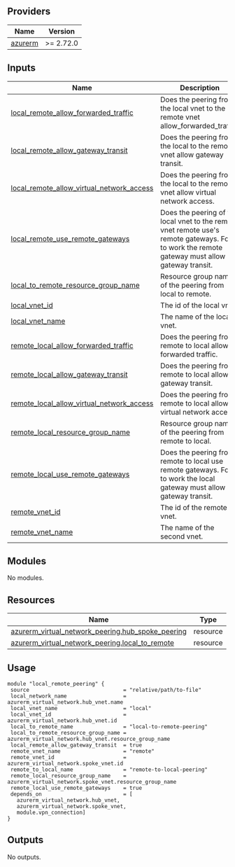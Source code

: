 ## Providers

| Name | Version |
|------|---------|
| <a name="provider_azurerm"></a> [azurerm](#provider\_azurerm) | >= 2.72.0 |
## Inputs

| Name | Description | Type | Default | Required |
|------|-------------|------|---------|:--------:|
| <a name="input_local_remote_allow_forwarded_traffic"></a> [local\_remote\_allow\_forwarded\_traffic](#input\_local\_remote\_allow\_forwarded\_traffic) | Does the peering from the local vnet to the remote vnet allow\_forwarded\_traffic. | `bool` | `true` | no |
| <a name="input_local_remote_allow_gateway_transit"></a> [local\_remote\_allow\_gateway\_transit](#input\_local\_remote\_allow\_gateway\_transit) | Does the peering from the local to the remote vnet allow gateway transit. | `bool` | `false` | no |
| <a name="input_local_remote_allow_virtual_network_access"></a> [local\_remote\_allow\_virtual\_network\_access](#input\_local\_remote\_allow\_virtual\_network\_access) | Does the peering from the local to the remote vnet allow virtual network access. | `bool` | `true` | no |
| <a name="input_local_remote_use_remote_gateways"></a> [local\_remote\_use\_remote\_gateways](#input\_local\_remote\_use\_remote\_gateways) | Does the peering of the local vnet to the remote vnet remote use's remote gateways. For it to work the remote gateway must allow gateway transit. | `bool` | `false` | no |
| <a name="input_local_to_remote_resource_group_name"></a> [local\_to\_remote\_resource\_group\_name](#input\_local\_to\_remote\_resource\_group\_name) | Resource group name of the peering from local to remote. | `string` | n/a | yes |
| <a name="input_local_vnet_id"></a> [local\_vnet\_id](#input\_local\_vnet\_id) | The id of the local vnet. | `string` | n/a | yes |
| <a name="input_local_vnet_name"></a> [local\_vnet\_name](#input\_local\_vnet\_name) | The name of the local vnet. | `string` | n/a | yes |
| <a name="input_remote_local_allow_forwarded_traffic"></a> [remote\_local\_allow\_forwarded\_traffic](#input\_remote\_local\_allow\_forwarded\_traffic) | Does the peering from remote to local allow forwarded traffic. | `bool` | `true` | no |
| <a name="input_remote_local_allow_gateway_transit"></a> [remote\_local\_allow\_gateway\_transit](#input\_remote\_local\_allow\_gateway\_transit) | Does the peering from remote to local allow gateway transit. | `bool` | `false` | no |
| <a name="input_remote_local_allow_virtual_network_access"></a> [remote\_local\_allow\_virtual\_network\_access](#input\_remote\_local\_allow\_virtual\_network\_access) | Does the peering from remote to local allow virtual network access. | `bool` | `true` | no |
| <a name="input_remote_local_resource_group_name"></a> [remote\_local\_resource\_group\_name](#input\_remote\_local\_resource\_group\_name) | Resource group name of the peering from remote to local. | `string` | n/a | yes |
| <a name="input_remote_local_use_remote_gateways"></a> [remote\_local\_use\_remote\_gateways](#input\_remote\_local\_use\_remote\_gateways) | Does the peering from remote to local use remote gateways. For it to work the local gateway must allow gateway transit. | `bool` | `false` | no |
| <a name="input_remote_vnet_id"></a> [remote\_vnet\_id](#input\_remote\_vnet\_id) | The id of the remote vnet. | `string` | n/a | yes |
| <a name="input_remote_vnet_name"></a> [remote\_vnet\_name](#input\_remote\_vnet\_name) | The name of the second vnet. | `string` | n/a | yes |
## Modules

No modules.
## Resources

| Name | Type |
|------|------|
| [azurerm_virtual_network_peering.hub_spoke_peering](https://registry.terraform.io/providers/hashicorp/azurerm/latest/docs/resources/virtual_network_peering) | resource |
| [azurerm_virtual_network_peering.local_to_remote](https://registry.terraform.io/providers/hashicorp/azurerm/latest/docs/resources/virtual_network_peering) | resource |
## Usage
 ```hcl
module "local_remote_peering" {
  source                              = "relative/path/to-file"
  local_network_name                  = azurerm_virtual_network.hub_vnet.name
  local_vnet_name                     = "local"
  local_vnet_id                       = azurerm_virtual_network.hub_vnet.id
  local_to_remote_name                = "local-to-remote-peering"
  local_to_remote_resource_group_name = azurerm_virtual_network.hub_vnet.resource_group_name
  local_remote_allow_gateway_transit  = true
  remote_vnet_name                    = "remote"
  remote_vnet_id                      = azurerm_virtual_network.spoke_vnet.id
  remote_to_local_name                = "remote-to-local-peering"
  remote_local_resource_group_name    = azurerm_virtual_network.spoke_vnet.resource_group_name
  remote_local_use_remote_gateways    = true
  depends_on                          = [
    azurerm_virtual_network.hub_vnet,
    azurerm_virtual_network.spoke_vnet,
    module.vpn_connection]
}

 ```
## Outputs

No outputs.
